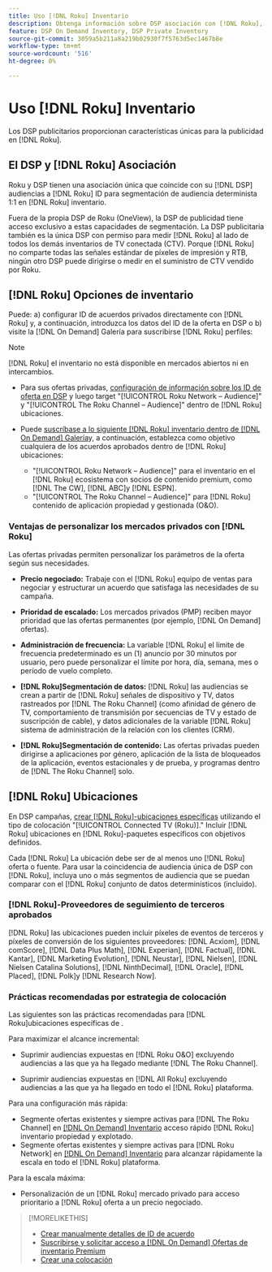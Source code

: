 ```yaml
---
title: Uso [!DNL Roku] Inventario
description: Obtenga información sobre DSP asociación con [!DNL Roku], incluidas las opciones de inventario, los proveedores de seguimiento de terceros aprobados y las prácticas recomendadas para [!DNL Roku]ubicaciones específicas de .
feature: DSP On Demand Inventory, DSP Private Inventory
source-git-commit: 3059a5b211a8a219b02930f7f5763d5ec1467b8e
workflow-type: tm+mt
source-wordcount: '516'
ht-degree: 0%

---
```


# Uso [!DNL Roku] Inventario

Los DSP publicitarios proporcionan características únicas para la publicidad en [!DNL Roku].

## El DSP y [!DNL Roku] Asociación

Roku y DSP tienen una asociación única que coincide con su [!DNL DSP] audiencias a [!DNL Roku] ID para segmentación de audiencia determinista 1:1 en [!DNL Roku] inventario.

Fuera de la propia DSP de Roku (OneView), la DSP de publicidad tiene acceso exclusivo a estas capacidades de segmentación. La DSP publicitaria también es la única DSP con permiso para medir [!DNL Roku] al lado de todos los demás inventarios de TV conectada (CTV). Porque [!DNL Roku] no comparte todas las señales estándar de píxeles de impresión y RTB, ningún otro DSP puede dirigirse o medir en el suministro de CTV vendido por Roku.

## [!DNL Roku] Opciones de inventario

Puede: a) configurar ID de acuerdos privados directamente con [!DNL Roku] y, a continuación, introduzca los datos del ID de la oferta en DSP o b) visite la [!DNL On Demand] Galería para suscribirse [!DNL Roku] perfiles:

>[!NOTE]
>
>[!DNL Roku] el inventario no está disponible en mercados abiertos ni en intercambios.

* Para sus ofertas privadas, [configuración de información sobre los ID de oferta en DSP](/help/dsp/inventory/deal-id-create.md) y luego target &quot;[!UICONTROL Roku Network – Audience]&quot; y &quot;[!UICONTROL The Roku Channel – Audience]&quot; dentro de [!DNL Roku] ubicaciones.<!-- Or do you target the deal ID?? I see those strings for Roku On Demand inventory. Clarify if all Roku private deals will show up as one or the other of these in Roku Private inventory in Roku placement settings. -->

* Puede [suscríbase a lo siguiente [!DNL Roku] inventario dentro de [!DNL On Demand] Galería](/help/dsp/inventory/on-demand-inventory-subscribe.md)y, a continuación, establezca como objetivo cualquiera de los acuerdos aprobados dentro de [!DNL Roku] ubicaciones:

   * &quot;[!UICONTROL Roku Network – Audience]&quot; para el inventario en el [!DNL Roku] ecosistema con socios de contenido premium, como [!DNL The CW], [!DNL ABC]y [!DNL ESPN].
   * &quot;[!UICONTROL The Roku Channel – Audience]&quot; para [!DNL Roku] contenido de aplicación propiedad y gestionada (O&amp;O).

### Ventajas de personalizar los mercados privados con [!DNL Roku]

Las ofertas privadas permiten personalizar los parámetros de la oferta según sus necesidades.

* **Precio negociado:** Trabaje con el [!DNL Roku] equipo de ventas para negociar y estructurar un acuerdo que satisfaga las necesidades de su campaña.

* **Prioridad de escalado:** Los mercados privados (PMP) reciben mayor prioridad que las ofertas permanentes (por ejemplo, [!DNL On Demand] ofertas).

* **Administración de frecuencia:** La variable [!DNL Roku] el límite de frecuencia predeterminado es un (1) anuncio por 30 minutos por usuario, pero puede personalizar el límite por hora, día, semana, mes o período de vuelo completo.<!-- Within the DSP placement settings? NO - you negotiate this with Roku, but Christine to confirm with Amanda whether you should be able to edit this in placement. -->

* **[!DNL Roku]Segmentación de datos:** [!DNL Roku] las audiencias se crean a partir de [!DNL Roku] señales de dispositivo y TV, datos rastreados por [!DNL The Roku Channel] (como afinidad de género de TV, comportamiento de transmisión por secuencias de TV y estado de suscripción de cable), y datos adicionales de la variable [!DNL Roku] sistema de administración de la relación con los clientes (CRM).

* **[!DNL Roku]Segmentación de contenido:** Las ofertas privadas pueden dirigirse a aplicaciones por género, aplicación de la lista de bloqueados de la aplicación, eventos estacionales y de prueba, y programas dentro de [!DNL The Roku Channel] solo.

## [!DNL Roku] Ubicaciones

En DSP campañas, [crear [!DNL Roku]-ubicaciones específicas](/help/dsp/campaign-management/placements/placement-create.md) utilizando el tipo de colocación &quot;[!UICONTROL Connected TV (Roku)].&quot; Incluir [!DNL Roku] ubicaciones en [!DNL Roku]-paquetes específicos con objetivos definidos.

Cada [!DNL Roku] La ubicación debe ser de al menos uno [!DNL Roku] oferta o fuente. Para usar la coincidencia de audiencia única de DSP con [!DNL Roku], incluya uno o más segmentos de audiencia que se puedan comparar con el [!DNL Roku] conjunto de datos determinísticos (incluido).

### [!DNL Roku]-Proveedores de seguimiento de terceros aprobados

[!DNL Roku] las ubicaciones pueden incluir píxeles de eventos de terceros y píxeles de conversión de los siguientes proveedores:  [!DNL Acxiom], [!DNL comScore], [!DNL Data Plus Math], [!DNL Experian], [!DNL Factual], [!DNL Kantar], [!DNL Marketing Evolution], [!DNL Neustar], [!DNL Nielsen], [!DNL Nielsen Catalina Solutions], [!DNL NinthDecimal], [!DNL Oracle], [!DNL Placed], [!DNL Polk]y [!DNL Research Now].

### Prácticas recomendadas por estrategia de colocación

Las siguientes son las prácticas recomendadas para [!DNL Roku]ubicaciones específicas de .

Para maximizar el alcance incremental:

* Suprimir audiencias expuestas en [!DNL Roku O&O] excluyendo audiencias a las que ya ha llegado mediante [!DNL The Roku Channel].

* Suprimir audiencias expuestas en [!DNL All Roku] excluyendo audiencias a las que ya ha llegado en todo el [!DNL Roku] plataforma.

Para una configuración más rápida:

* Segmente ofertas existentes y siempre activas para [!DNL The Roku Channel] en [[!DNL On Demand] Inventario](/help/dsp/inventory/on-demand-inventory-subscribe.md) acceso rápido [!DNL Roku] inventario propiedad y explotado.
* Segmente ofertas existentes y siempre activas para [!DNL Roku Network] en [[!DNL On Demand] Inventario](/help/dsp/inventory/on-demand-inventory-subscribe.md) para alcanzar rápidamente la escala en todo el [!DNL Roku] plataforma.

Para la escala máxima:

* Personalización de un [!DNL Roku] mercado privado para acceso prioritario a [!DNL Roku] oferta a un precio negociado.

>[!MORELIKETHIS]
>
>* [Crear manualmente detalles de ID de acuerdo](/help/dsp/inventory/deal-id-create.md)
> * [Suscribirse y solicitar acceso a [!DNL On Demand] Ofertas de inventario Premium](/help/dsp/inventory/on-demand-inventory-subscribe.md)
>* [Crear una colocación](/help/dsp/campaign-management/placements/placement-create.md)


